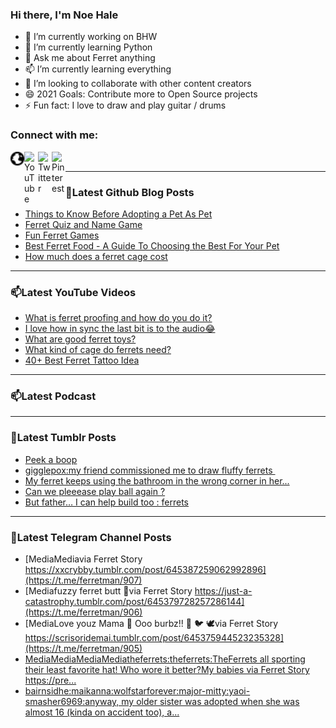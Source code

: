 ### Hi there, I'm Noe Hale

- 🔭 I’m currently working on BHW
- 🌱 I’m currently learning Python
- 💬 Ask me about Ferret anything
- 📫 I’m currently learning everything
- 🔭 I’m looking to collaborate with other content creators
- 😄 2021 Goals: Contribute more to Open Source projects
- ⚡ Fun fact: I love to draw and play guitar / drums

### Connect with me:

[<img align="left" alt="ferretvoice.com" width="22px" src="https://raw.githubusercontent.com/iconic/open-iconic/master/svg/globe.svg" />](https://ferretvoice.com)
[<img align="left" alt="YouTube" width="22px" src="https://cdn.jsdelivr.net/npm/simple-icons@v3/icons/youtube.svg" />](https://www.youtube.com/channel/UCk665XTfaMLVwFVWUmgnDiw)
[<img align="left" alt="Twitter" width="22px" src="https://cdn.jsdelivr.net/npm/simple-icons@v3/icons/twitter.svg" />](https://twitter.com/voiceferret)
[<img align="left" alt="Pinterest" width="22px" src="https://cdn.jsdelivr.net/npm/simple-icons@v3/icons/pinterest.svg" />](https://www.pinterest.com/voiceferret/)

<br />

---
### 🔭Latest Github Blog Posts
<!-- GITHUB:START -->
- [Things to Know Before Adopting a Pet As Pet](http://noehale.github.io/things-to-know-before-adopting-a-pet-as-pet/)
- [Ferret Quiz and Name Game](http://noehale.github.io/ferret-quiz/)
- [Fun Ferret Games](http://noehale.github.io/fun-ferret-games/)
- [Best Ferret Food - A Guide To Choosing the Best For Your Pet](http://noehale.github.io/best-ferret-food/)
- [How much does a ferret cage cost](http://noehale.github.io/how-much-does-a-ferret-cage-cost/)
<!-- GITHUB:END -->
---
### 📫Latest YouTube Videos

<!-- YOUTUBE:START -->
- [What is ferret proofing and how do you do it?](https://www.youtube.com/watch?v=81Syh_DJBQQ)
- [I love how in sync the last bit is to the audio😂](https://www.youtube.com/watch?v=WHBeGHwSlGY)
- [What are good ferret toys?](https://www.youtube.com/watch?v=tPxRilBzc0s)
- [What kind of cage do ferrets need?](https://www.youtube.com/watch?v=xzz6hC3sR5A)
- [40+ Best Ferret Tattoo Idea](https://www.youtube.com/watch?v=KIKqduR6Xcs)
<!-- YOUTUBE:END -->

---
### 📫Latest Podcast

<!-- PODCAST:START -->
<!-- PODCAST:END -->
---
### 📝Latest Tumblr Posts

<!-- TUMBLR:START -->
- [Peek a boop](https://come-forth-into-the-light.tumblr.com/post/645379741718855680)
- [gigglepox:my friend commissioned me to draw fluffy ferrets ](https://come-forth-into-the-light.tumblr.com/post/645357075416940544)
- [My ferret keeps using the bathroom in the wrong corner in her...](https://come-forth-into-the-light.tumblr.com/post/645311818088218624)
- [Can we pleeease play ball again ?](https://come-forth-into-the-light.tumblr.com/post/645289113893863424)
- [But father… I can help build too : ferrets](https://come-forth-into-the-light.tumblr.com/post/645266483028656130)
<!-- TUMBLR:END -->
---
### 📝Latest Telegram Channel Posts

<!-- TELEGRAM:START -->
- [MediaMediavia Ferret Story https://xxcrybby.tumblr.com/post/645387259062992896](https://t.me/ferretman/907)
- [Mediafuzzy ferret butt 🙈via Ferret Story https://just-a-catastrophy.tumblr.com/post/645379728257286144](https://t.me/ferretman/906)
- [MediaLove youz Mama 💜 Ooo burbz!! 🦅 🐦 🕊via Ferret Story https://scrisoridemai.tumblr.com/post/645375944523235328](https://t.me/ferretman/905)
- [MediaMediaMediaMediatheferrets:theferrets:TheFerrets all sporting their least favorite hat! Who wore it better?My babies via Ferret Story https://pre...](https://t.me/ferretman/904)
- [bairnsidhe:maikanna:wolfstarforever:major-mitty:yaoi-smasher6969:anyway, my older sister was adopted when she was almost 16 (kinda on accident too), a...](https://t.me/ferretman/903)
<!-- TELEGRAM:END -->
